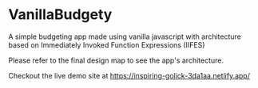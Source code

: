 # VanillaBudgety
A simple budgeting app made using vanilla javascript with architecture based on Immediately Invoked Function Expressions (IIFES)

Please refer to the final design map to see the app's architecture.

Checkout the live demo site at https://inspiring-golick-3da1aa.netlify.app/
